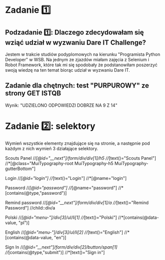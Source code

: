 # Zadanie 1️⃣

## Podzadanie 1️⃣: Dlaczego zdecydowałam się wziąć udział w wyzwaniu Dare IT Challenge?

Jestem w trakcie studiów podyplomowych na kierunku "Programista Python Developer" w WSB. Na jednym ze zjazdów miałam zajęcia z Selenium i Robot Framework, które tak mi się spodobały że podstanowiłam poszerzyć swoją wiedzę na ten temat biorąc udział w wyzwaniu Dare IT.

## Zadanie dla chętnych: test "PURPUROWY" ze strony GET ISTQB

Wynik: "UDZIELONO ODPOWIEDZI DOBRZE NA 9 Z 14"

# Zadanie 2️⃣: selektory

Wymień wszystkie elementy znajdujące się na stronie, a następnie pod każdym z nich wymień 3 działające selektory.

Scouts Panel
//*[@id="__next"]/form/div/div[1]/h5
//*[text()="Scouts Panel"]
//*[@class="MuiTypography-root MuiTypography-h5 MuiTypography-gutterBottom"]

Login
//*[@id="login"]
//*[text()="Login"]
//*[@name="login"]

Password
//*[@id="password"]
//*[@name="password"]
//*[contains(@type,"password")]

Remind password
//*[@id="__next"]/form/div/div[1]/a
//*[text()="Remind Password"]
//child::div/a

Polski
//*[@id="menu-"]/div[3]/ul/li[1]
//*[text()="Polski"]
//*[contains(@data-value, "pl")]

English
//*[@id="menu-"]/div[3]/ul/li[2]
//*[text()="English"]
//*[contains(@data-value, "en")]

Sign In
//*[@id="__next"]/form/div/div[2]/button/span[1]
//*[contains(@type,"submit")]
//*[text()="Sign in"]








